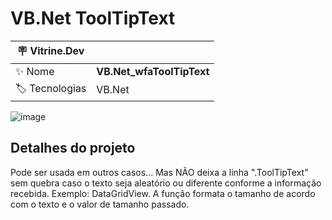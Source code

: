 <h1 align="left">VB.Net ToolTipText</h1>

| :placard: Vitrine.Dev |  |
| -------------  | --- |
| :sparkles: Nome        | **VB.Net_wfaToolTipText**
| :label: Tecnologias | VB.Net

![image](https://user-images.githubusercontent.com/24603753/204391096-54400d06-2687-40ce-878f-8e929ee0319f.png#vitrinedev)

<h2 align="left">Detalhes do projeto</h2>

Pode ser usada em outros casos... Mas NÃO deixa a linha ".ToolTipText" sem quebra caso o texto seja aleatório ou diferente conforme a informação recebida. Exemplo: DataGridView. A função formata o tamanho de acordo com o texto e o valor de tamanho passado.
